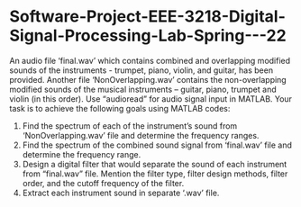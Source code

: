 ﻿# Software-Project-EEE-3218-Digital-Signal-Processing-Lab-Spring---22
An audio file ‘final.wav’ which contains combined and overlapping modified sounds of the
instruments - trumpet, piano, violin, and guitar, has been provided. Another file
‘NonOverlapping.wav’ contains the non-overlapping modified sounds of the musical instruments
– guitar, piano, trumpet and violin (in this order). Use “audioread” for audio signal input in
MATLAB. Your task is to achieve the following goals using MATLAB codes:
1) Find the spectrum of each of the instrument’s sound from ‘NonOverlapping.wav’
file and determine the frequency ranges.
2) Find the spectrum of the combined sound signal from ‘final.wav’ file and determine
the frequency range.
3) Design a digital filter that would separate the sound of each instrument from
“final.wav” file. Mention the filter type, filter design methods, filter order, and the
cutoff frequency of the filter.
4) Extract each instrument sound in separate ‘.wav’ file.
